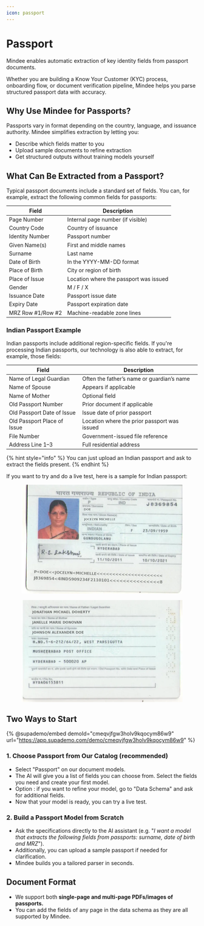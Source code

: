 ```yaml
---
icon: passport
---
```


# Passport

Mindee enables automatic extraction of key identity fields from passport documents.

Whether you are building a Know Your Customer (KYC) process, onboarding flow, or document verification pipeline, Mindee helps you parse structured passport data with accuracy.

## Why Use Mindee for Passports?

Passports vary in format depending on the country, language, and issuance authority. Mindee simplifies extraction by letting you:

* Describe which fields matter to you
* Upload sample documents to refine extraction
* Get structured outputs without training models yourself

## What Can Be Extracted from a Passport?

Typical passport documents include a standard set of fields. You can, for example, extract the following common fields for passports:

| Field             | Description                            |
| ----------------- | -------------------------------------- |
| Page Number       | Internal page number (if visible)      |
| Country Code      | Country of issuance                    |
| Identity Number   | Passport number                        |
| Given Name(s)     | First and middle names                 |
| Surname           | Last name                              |
| Date of Birth     | In the YYYY-MM-DD format               |
| Place of Birth    | City or region of birth                |
| Place of Issue    | Location where the passport was issued |
| Gender            | M / F / X                              |
| Issuance Date     | Passport issue date                    |
| Expiry Date       | Passport expiration date               |
| MRZ Row #1/Row #2 | Machine-readable zone lines            |

### Indian Passport Example

Indian passports include additional region-specific fields. If you're processing Indian passports, our technology is also able to extract, for example, those fields:

| Field                       | Description                                  |
| --------------------------- | -------------------------------------------- |
| Name of Legal Guardian      | Often the father’s name or guardian’s name   |
| Name of Spouse              | Appears if applicable                        |
| Name of Mother              | Optional field                               |
| Old Passport Number         | Prior document if applicable                 |
| Old Passport Date of Issue  | Issue date of prior passport                 |
| Old Passport Place of Issue | Location where the prior passport was issued |
| File Number                 | Government-issued file reference             |
| Address Line 1–3            | Full residential address                     |

{% hint style="info" %}
You can just upload an Indian passport and ask to extract the fields present.
{% endhint %}

If you want to try and do a live test, here is a sample for Indian passport:

<figure><img src="../.gitbook/assets/indian-passport-sample.png" alt=""><figcaption></figcaption></figure>

<figure><img src="../.gitbook/assets/mindee-indian-passport.png" alt=""><figcaption></figcaption></figure>

## Two Ways to Start

{% @supademo/embed demoId="cmeqvjfgw3holv9kqocym86w9" url="https://app.supademo.com/demo/cmeqvjfgw3holv9kqocym86w9" %}

### 1. Choose Passport from Our Catalog (recommended)

* Select "Passport" on our document models.
* The AI will give you a list of fields you can choose from. Select the fields you need and create your first model.
* Option : if you want to refine your model, go to "Data Schema" and ask for additional fields.
* Now that your model is ready, you can try a live test.

### 2. Build a Passport Model from Scratch

* Ask the specifications directly to the AI assistant (e.g. "_I want a model that extracts the following fields from passports: surname, date of birth and MRZ_").
* Additionally, you can upload a sample passport if needed for clarification.
* Mindee builds you a tailored parser in seconds.

## Document Format

* We support both **single-page and multi-page PDFs/images of passports.**
* You can add the fields of any page in the data schema as they are all supported by Mindee.
